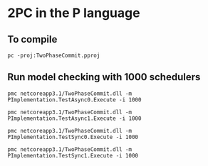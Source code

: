 # 2PC in the P language

## To compile

```
pc -proj:TwoPhaseCommit.pproj
```

## Run model checking with 1000 schedulers
```
pmc netcoreapp3.1/TwoPhaseCommit.dll -m PImplementation.TestAsync0.Execute -i 1000

pmc netcoreapp3.1/TwoPhaseCommit.dll -m PImplementation.TestAsync1.Execute -i 1000

pmc netcoreapp3.1/TwoPhaseCommit.dll -m PImplementation.TestSync0.Execute -i 1000

pmc netcoreapp3.1/TwoPhaseCommit.dll -m PImplementation.TestSync1.Execute -i 1000

```
